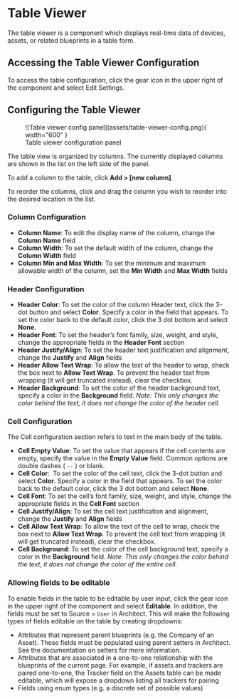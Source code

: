 # Table Viewer

The table viewer is a component which displays real-time data of devices, assets, or related blueprints in a table form.

## Accessing the Table Viewer Configuration

To access the table configuration, click the gear icon in the upper right of the component and select Edit Settings.

## Configuring the Table Viewer

<figure markdown>
![Table viewer config panel](assets/table-viewer-config.png){ width="600" }
  <figcaption>Table viewer configuration panel</figcaption>
</figure>

The table view is organized by columns. The currently displayed columns are shown in the list on the left side of the panel.

To add a column to the table, click **Add > [new column]**.

To reorder the columns, click and drag the column you wish to reorder into the desired location in the list.

### Column Configuration

* **Column Name**: To edit the display name of the column, change the **Column Name** field
* **Column Width**: To set the default width of the column, change the **Column Width** field
* **Column Min and Max Width**: To set the minimum and maximum allowable width of the column, set the **Min Width** and **Max Width** fields

### Header Configuration

* **Header Color**: To set the color of the column Header text, click the 3-dot button and select **Color**. Specify a color in the field that appears. To set the color back to the default color, click the 3 dot bottom and select **None**.
* **Header Font**: To set the header’s font family, size, weight, and style, change the appropriate fields in the **Header Font** section
* **Header Justify/Align**: To set the header text justification and alignment, change the **Justify** and **Align** fields
* **Header Allow Text Wrap**: To allow the text of the header to wrap, check the box next to **Allow Text Wrap**. To prevent the header text from wrapping (it will get truncated instead), clear the checkbox.
* **Header Background**: To set the color of the header background text, specify a color in the **Background** field. *Note: This only changes the color behind the text, it does not change the color of the header cell.*

### Cell Configuration

The Cell configuration section refers to text in the main body of the table. 

* **Cell Empty Value**: To set the value that appears if the cell contents are empty, specify the value in the **Empty Value** field. Common options are double dashes ( `--` ) or blank.
* **Cell Color**:  To set the color of the cell text, click the 3-dot button and select **Color**. Specify a color in the field that appears. To set the color back to the default color, click the 3 dot bottom and select **None**.
* **Cell Font**: To set the cell’s font family, size, weight, and style, change the appropriate fields in the **Cell Font** section
* **Cell Justify/Align**: To set the cell text justification and alignment, change the **Justify** and **Align** fields
* **Cell Allow Text Wrap**: To allow the text of the cell to wrap, check the box next to **Allow Text Wrap**. To prevent the cell text from wrapping (it will get truncated instead), clear the checkbox.
* **Cell Background**: To set the color of the cell background text, specify a color in the **Background** field. *Note: This only changes the color behind the text, it does not change the color of the entire cell.*

### Allowing fields to be editable

To enable fields in the table to be editable by user input, click the gear icon in the upper right of the component and select **Editable**. In addition, the fields must be set to Source = `User` in Architect. This will make the following types of fields editable on the table by creating dropdowns:

* Attributes that represent parent blueprints (e.g. the Company of an Asset). These fields must be populated using parent setters in Architect. See the documentation on setters for more information.
* Attributes that are associated in a one-to-one relationship with the blueprints of the current page. For example, if assets and trackers are paired one-to-one, the Tracker field on the Assets table can be made editable, which will expose a dropdown listing all trackers for pairing
* Fields using enum types (e.g. a discrete set of possible values)